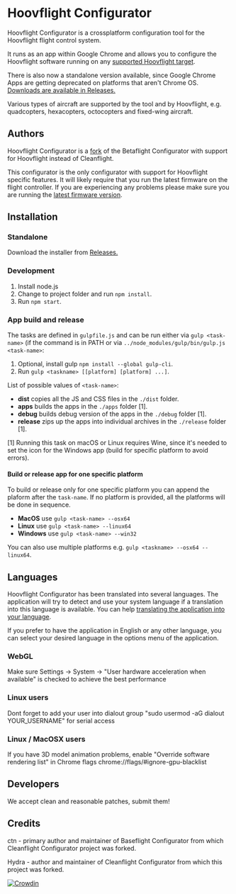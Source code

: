 # Hoovflight Configurator

Hoovflight Configurator is a crossplatform configuration tool for the Hoovflight flight control system.

It runs as an app within Google Chrome and allows you to configure the Hoovflight software running on any [supported Hoovflight target](https://github.com/hoovflight/hoovflight/tree/master/src/main/target).

There is also now a standalone version available, since Google Chrome Apps are getting deprecated on platforms that aren't Chrome OS. [Downloads are available in Releases.](https://github.com/hoovflight/hoovflight-configurator/releases)

Various types of aircraft are supported by the tool and by Hoovflight, e.g. quadcopters, hexacopters, octocopters and fixed-wing aircraft.

## Authors

Hoovflight Configurator is a [fork](#credits) of the Betaflight Configurator with support for Hoovflight instead of Cleanflight.

This configurator is the only configurator with support for Hoovflight specific features. It will likely require that you run the latest firmware on the flight controller.
If you are experiencing any problems please make sure you are running the [latest firmware version](https://github.com/hoovflight/hoovflight/releases/).

## Installation

### Standalone

Download the installer from [Releases.](https://github.com/hoovflight/hoovflight-configurator/releases)

### Development

1. Install node.js
2. Change to project folder and run `npm install`.
3. Run `npm start`.

### App build and release

The tasks are defined in `gulpfile.js` and can be run either via `gulp <task-name>` (if the command is in PATH or via `../node_modules/gulp/bin/gulp.js <task-name>`:

1. Optional, install gulp `npm install --global gulp-cli`.
2. Run `gulp <taskname> [[platform] [platform] ...]`.

List of possible values of `<task-name>`:
* **dist** copies all the JS and CSS files in the `./dist` folder.
* **apps** builds the apps in the `./apps` folder [1].
* **debug** builds debug version of the apps in the `./debug` folder [1].
* **release** zips up the apps into individual archives in the `./release` folder [1]. 

[1] Running this task on macOS or Linux requires Wine, since it's needed to set the icon for the Windows app (build for specific platform to avoid errors).

#### Build or release app for one specific platform
To build or release only for one specific platform you can append the plaform after the `task-name`.
If no platform is provided, all the platforms will be done in sequence.

* **MacOS** use `gulp <task-name> --osx64`
* **Linux** use `gulp <task-name> --linux64`
* **Windows** use `gulp <task-name> --win32`

You can also use multiple platforms e.g. `gulp <taskname> --osx64 --linux64`.

## Languages

Hoovflight Configurator has been translated into several languages. The application will try to detect and use your system language if a translation into this language is available. You can help [translating the application into your language](https://crowdin.com/project/hoovflight-configurator).

If you prefer to have the application in English or any other language, you can select your desired language in the options menu of the application.

### WebGL

Make sure Settings -> System -> "User hardware acceleration when available" is checked to achieve the best performance

### Linux users

Dont forget to add your user into dialout group "sudo usermod -aG dialout YOUR_USERNAME" for serial access

### Linux / MacOSX users

If you have 3D model animation problems, enable "Override software rendering list" in Chrome flags chrome://flags/#ignore-gpu-blacklist

## Developers

We accept clean and reasonable patches, submit them!

## Credits

ctn - primary author and maintainer of Baseflight Configurator from which Cleanflight Configurator project was forked.

Hydra -  author and maintainer of Cleanflight Configurator from which this project was forked.

[![Crowdin](https://d322cqt584bo4o.cloudfront.net/hoovflight-configurator/localized.svg)](https://crowdin.com/project/hoovflight-configurator)
